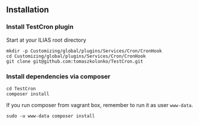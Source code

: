 ## Installation

### Install TestCron plugin
Start at your ILIAS root directory 

```
mkdir -p Customizing/global/plugins/Services/Cron/CronHook
cd Customizing/global/plugins/Services/Cron/CronHook
git clone git@github.com:tomaszkolonko/TestCron.git
```

### Install dependencies via composer
```
cd TestCron
composer install
```

If you run composer from vagrant box, remember to run it as user `www-data`.
```
sudo -u www-data composer install
```

